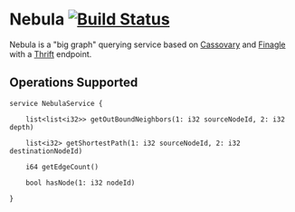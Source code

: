 Nebula [![Build Status](https://travis-ci.org/daeyun/Nebula.svg?branch=master)](https://travis-ci.org/daeyun/Nebula)
======

Nebula is a "big graph" querying service based on [Cassovary](https://github.com/twitter/cassovary/) and [Finagle](https://github.com/twitter/finagle) with a [Thrift](https://thrift.apache.org/) endpoint.

## Operations Supported

```
service NebulaService {

    list<list<i32>> getOutBoundNeighbors(1: i32 sourceNodeId, 2: i32 depth)

    list<i32> getShortestPath(1: i32 sourceNodeId, 2: i32 destinationNodeId)

    i64 getEdgeCount()

    bool hasNode(1: i32 nodeId)

}
```
